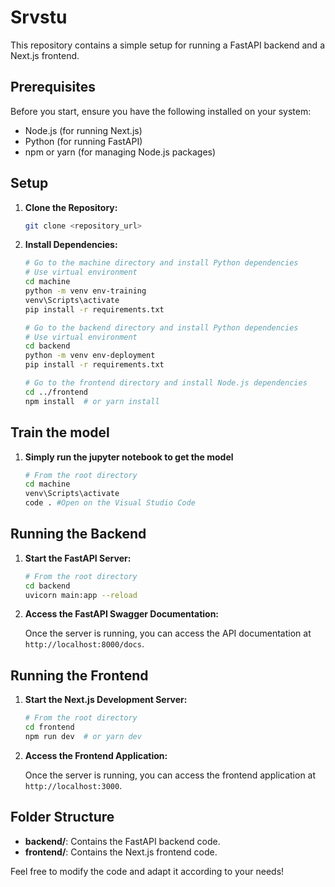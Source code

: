 # Srvstu

This repository contains a simple setup for running a FastAPI backend and a Next.js frontend. 

## Prerequisites

Before you start, ensure you have the following installed on your system:
- Node.js (for running Next.js)
- Python (for running FastAPI)
- npm or yarn (for managing Node.js packages)

## Setup

1. **Clone the Repository:**

    ```bash
    git clone <repository_url>
    ```

2. **Install Dependencies:**

    ```bash
    # Go to the machine directory and install Python dependencies
    # Use virtual environment 
    cd machine
    python -m venv env-training
    venv\Scripts\activate
    pip install -r requirements.txt
    
    # Go to the backend directory and install Python dependencies
    # Use virtual environment 
    cd backend
    python -m venv env-deployment
    pip install -r requirements.txt

    # Go to the frontend directory and install Node.js dependencies
    cd ../frontend
    npm install  # or yarn install
    ```

## Train the model

1. **Simply run the jupyter notebook to get the model**
     ```bash
    # From the root directory
    cd machine
    venv\Scripts\activate
    code . #Open on the Visual Studio Code
    ```
     
## Running the Backend

1. **Start the FastAPI Server:**

    ```bash
    # From the root directory
    cd backend
    uvicorn main:app --reload
    ```

2. **Access the FastAPI Swagger Documentation:**

    Once the server is running, you can access the API documentation at `http://localhost:8000/docs`.

## Running the Frontend

1. **Start the Next.js Development Server:**

    ```bash
    # From the root directory
    cd frontend
    npm run dev  # or yarn dev
    ```

2. **Access the Frontend Application:**

    Once the server is running, you can access the frontend application at `http://localhost:3000`.

## Folder Structure

- **backend/**: Contains the FastAPI backend code.
- **frontend/**: Contains the Next.js frontend code.

Feel free to modify the code and adapt it according to your needs!

